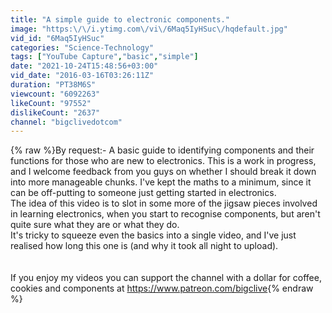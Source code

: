 ```yaml
---
title: "A simple guide to electronic components."
image: "https:\/\/i.ytimg.com\/vi\/6Maq5IyHSuc\/hqdefault.jpg"
vid_id: "6Maq5IyHSuc"
categories: "Science-Technology"
tags: ["YouTube Capture","basic","simple"]
date: "2021-10-24T15:48:56+03:00"
vid_date: "2016-03-16T03:26:11Z"
duration: "PT38M6S"
viewcount: "6092263"
likeCount: "97552"
dislikeCount: "2637"
channel: "bigclivedotcom"
---
```

{% raw %}By request:- A basic guide to identifying components and their functions for those who are new to electronics.  This is a work in progress, and I welcome feedback from you guys on whether I should break it down into more manageable chunks.  I've kept the maths to a minimum, since it can be off-putting to someone just getting started in electronics.<br />The idea of this video is to slot in some more of the jigsaw pieces involved in learning electronics, when you start to recognise components, but aren't quite sure what they are or what they do.<br />It's tricky to squeeze even the basics into a single video, and I've just realised how long this one is (and why it took all night to upload).<br /><br /><br />If you enjoy my videos you can support the channel with a dollar for coffee, cookies and components at <a rel="nofollow" target="blank" href="https://www.patreon.com/bigclive">https://www.patreon.com/bigclive</a>{% endraw %}
